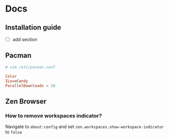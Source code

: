 # Docs

## Installation guide

- [ ] add section

## Pacman

```conf
# vim /etc/pacman.conf

Color
ILoveCandy
ParallelDownloads = 10
```

## Zen Browser

### How to remove workspaces indicator?

Navigate to `about:config` and set `zen.workspaces.show-workspace-indicator` to `false`
